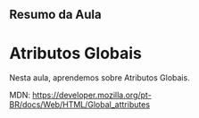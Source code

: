 ## Resumo da Aula

# Atributos Globais

Nesta aula, aprendemos sobre Atributos Globais.

MDN: https://developer.mozilla.org/pt-BR/docs/Web/HTML/Global_attributes
